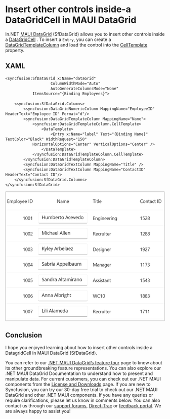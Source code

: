 # Insert other controls inside-a DataGridCell in MAUI DataGrid
In.NET [MAUI DataGrid](https://www.syncfusion.com/maui-controls/maui-datagrid) (SfDataGrid) allows you to insert other controls inside a [DataGridCell](https://help.syncfusion.com/cr/maui/Syncfusion.Maui.DataGrid.DataGridCell.html) . To insert a `Entry`, you can create a  [DataGridTemplateColumn](https://help.syncfusion.com/cr/maui/Syncfusion.Maui.DataGrid.DataGridTemplateColumn.html) and load the control into the [CellTemplate](https://help.syncfusion.com/cr/maui/Syncfusion.Maui.DataGrid.DataGridTemplateColumn.html#Syncfusion_Maui_DataGrid_DataGridTemplateColumn_CellTemplate) property.

## XAML
```XAML
<syncfusion:SfDataGrid x:Name="dataGrid" 
                    ColumnWidthMode="Auto" 
                    AutoGenerateColumnsMode="None"
            ItemsSource="{Binding Employees}">

    <syncfusion:SfDataGrid.Columns>
        <syncfusion:DataGridNumericColumn MappingName="EmployeeID" HeaderText="Employee ID" Format="d"/>
        <syncfusion:DataGridTemplateColumn MappingName="Name">
            <syncfusion:DataGridTemplateColumn.CellTemplate>
                <DataTemplate>
                    <Entry x:Name="label" Text="{Binding Name}" TextColor="Black" WidthRequest="150" 
            HorizontalOptions="Center" VerticalOptions="Center" />
                </DataTemplate>
            </syncfusion:DataGridTemplateColumn.CellTemplate>
        </syncfusion:DataGridTemplateColumn>
        <syncfusion:DataGridTextColumn MappingName="Title" />
        <syncfusion:DataGridTextColumn MappingName="ContactID" HeaderText="Contact ID"/>
    </syncfusion:SfDataGrid.Columns>
</syncfusion:SfDataGrid>
```
![How to insert control in DataGridCell](InsertControlInsideDataGridCell.png)

## Conclusion
I hope you enjoyed learning about how to insert other controls inside a DatagridCell in MAUI DataGrid (SfDataGrid).

You can refer to our [.NET MAUI DataGrid’s feature tour](https://www.syncfusion.com/maui-controls/maui-datagrid) page to know about its other groundbreaking feature representations. You can also explore our .NET MAUI DataGrid Documentation to understand how to present and manipulate data.
For current customers, you can check out our .NET MAUI components from the [License and Downloads](https://www.syncfusion.com/account/downloads) page. If you are new to Syncfusion, you can try our 30-day free trial to check out our .NET MAUI DataGrid and other .NET MAUI components.
If you have any queries or require clarifications, please let us know in comments below. You can also contact us through our [support forums](https://www.syncfusion.com/forums), [Direct-Trac](https://support.syncfusion.com/account/login?ReturnUrl=%2Faccount%2Fconnect%2Fauthorize%2Fcallback%3Fclient_id%3Dc54e52f3eb3cde0c3f20474f1bc179ed%26redirect_uri%3Dhttps%253A%252F%252Fsupport.syncfusion.com%252Fagent%252Flogincallback%26response_type%3Dcode%26scope%3Dopenid%2520profile%2520agent.api%2520integration.api%2520offline_access%2520kb.api%26state%3D8db41f98953a4d9ba40407b150ad4cf2%26code_challenge%3DvwHoT64z2h21eP_A9g7JWtr3vp3iPrvSjfh5hN5C7IE%26code_challenge_method%3DS256%26response_mode%3Dquery) or [feedback portal](https://www.syncfusion.com/feedback/maui?control=sfdatagrid). We are always happy to assist you!